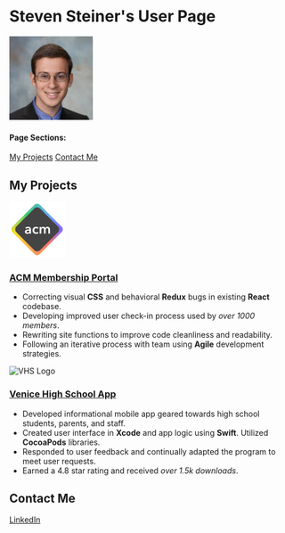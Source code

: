 # Steven Steiner's User Page

<img src="https://raw.githubusercontent.com/steets250/steets250.github.io/main/profile.jpg" width="150">

#### Page Sections:
[My Projects](#my-projects)
[Contact Me](#contact-me)

## My Projects

![ACM Logo](acm.png)

### [ACM Membership Portal](https://members.acmucsd.com)
- Correcting visual **CSS** and behavioral **Redux** bugs in existing **React** codebase.
- Developing improved user check-in process used by *over 1000 members*.
- Rewriting site functions to improve code cleanliness and readability.
- Following an iterative process with team using **Agile** development strategies.

![VHS Logo](vhs.jpg)

### [Venice High School App](https://apps.apple.com/us/app/venice-high/id1287371205)
- Developed informational mobile app geared towards high school students, parents, and staff.
- Created user interface in **Xcode** and app logic using **Swift**. Utilized **CocoaPods** libraries.
- Responded to user feedback and continually adapted the program to meet user requests.
- Earned a 4.8 star rating and received *over 1.5k downloads*.

## Contact Me

[LinkedIn](https://www.linkedin.com/in/sisteine/)